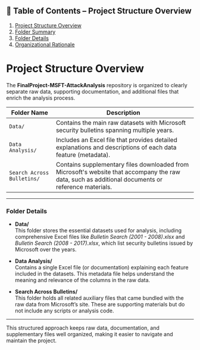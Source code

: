 ## 📑 Table of Contents – Project Structure Overview

1. [Project Structure Overview](#project-structure-overview)  
2. [Folder Summary](#folder-summary)  
3. [Folder Details](#folder-details)  
4. [Organizational Rationale](#organizational-rationale)



# Project Structure Overview

The **FinalProject-MSFT-AttackAnalysis** repository is organized to clearly separate raw data, supporting documentation, and additional files that enrich the analysis process.

| Folder Name               | Description                                                                                      |
|---------------------------|------------------------------------------------------------------------------------------------|
| `Data/`                   | Contains the main raw datasets with Microsoft security bulletins spanning multiple years.      |
| `Data Analysis/`          | Includes an Excel file that provides detailed explanations and descriptions of each data feature (metadata). |
| `Search Across Bulletins/`| Contains supplementary files downloaded from Microsoft's website that accompany the raw data, such as additional documents or reference materials. |

---

### Folder Details

- **Data/**  
  This folder stores the essential datasets used for analysis, including comprehensive Excel files like *Bulletin Search (2001 - 2008).xlsx* and *Bulletin Search (2008 - 2017).xlsx*, which list security bulletins issued by Microsoft over the years.

- **Data Analysis/**  
  Contains a single Excel file (or documentation) explaining each feature included in the datasets. This metadata file helps understand the meaning and relevance of the columns in the raw data.

- **Search Across Bulletins/**  
  This folder holds all related auxiliary files that came bundled with the raw data from Microsoft’s site. These are supporting materials but do not include any scripts or analysis code.

---

This structured approach keeps raw data, documentation, and supplementary files well organized, making it easier to navigate and maintain the project.
